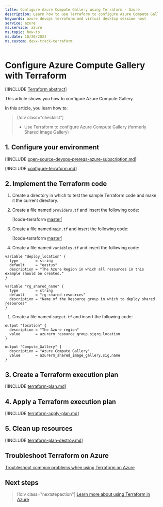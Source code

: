 ```yaml
---
title: Configure Azure Compute Gallery using Terraform - Azure
description: Learn how to use Terraform to configure Azure Compute Gallery
keywords: azure devops terraform avd virtual desktop session host
service: azure
ms.service: azure
ms.topic: how-to
ms.date: 10/26/2023
ms.custom: devx-track-terraform
---
```


# Configure Azure Compute Gallery with Terraform

[!INCLUDE [Terraform abstract](./includes/abstract.md)]

This article shows you how to configure Azure Compute Gallery.

In this article, you learn how to:

> [!div class="checklist"]
> * Use Terraform to configure Azure Compute Gallery (formerly Shared Image Gallery)

## 1. Configure your environment

[!INCLUDE [open-source-devops-prereqs-azure-subscription.md](../includes/open-source-devops-prereqs-azure-subscription.md)]

[!INCLUDE [configure-terraform.md](includes/configure-terraform.md)]

## 2. Implement the Terraform code

1. Create a directory in which to test the sample Terraform code and make it the current directory.

1. Create a file named `providers.tf` and insert the following code:

    [!code-terraform [master](../../terraform_samples/quickstart/101-azure-virtual-desktop/provider.tf)]

1. Create a file named `main.tf` and insert the following code:

    [!code-terraform [master](../../terraform_samples/quickstart/101-azure-virtual-desktop/sig.tf)]

1. Create a file named `variables.tf` and insert the following code:

```
variable "deploy_location" {
  type        = string
  default     = "eastus"
  description = "The Azure Region in which all resources in this example should be created."
}

variable "rg_shared_name" {
  type        = string
  default     = "rg-shared-resources"
  description = "Name of the Resource group in which to deploy shared resources"
}
```

1. Create a file named `output.tf` and insert the following code:

```
output "location" {
  description = "The Azure region"
  value       = azurerm_resource_group.sigrg.location
}

output "Compute_Gallery" {
  description = "Azure Compute Gallery"
  value       = azurerm_shared_image_gallery.sig.name
}
```

## 3. Create a Terraform execution plan

[!INCLUDE [terraform-plan.md](includes/terraform-plan.md)]

## 4. Apply a Terraform execution plan

[!INCLUDE [terraform-apply-plan.md](includes/terraform-apply-plan.md)]

## 5. Clean up resources

[!INCLUDE [terraform-plan-destroy.md](includes/terraform-plan-destroy.md)]

## Troubleshoot Terraform on Azure

[Troubleshoot common problems when using Terraform on Azure](troubleshoot.md)

## Next steps

> [!div class="nextstepaction"]
> [Learn more about using Terraform in Azure](/azure/terraform)
